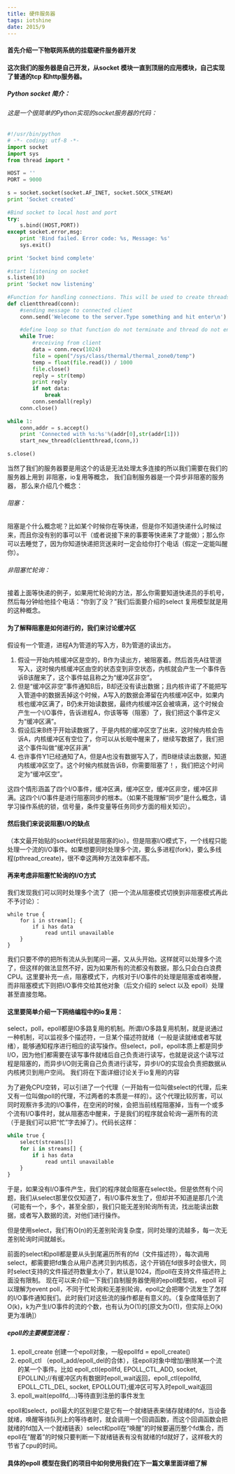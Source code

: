 ```yaml
---
title: 硬件服务器 
tags: iotshine
date: 2015/9
---
```



#### 首先介绍一下物联网系统的挂载硬件服务器开发
#### 这次我们的服务器是自己开发，从socket 模块一直到顶层的应用模块，自己实现了普通的tcp 和http服务器。
##### Python socket 简介：
###### 这是一个很简单的Python实现的socket服务器的代码：
<!-- more -->
```python
#!/usr/bin/python
# -*- coding: utf-8 -*-
import socket
import sys
from thread import *
 
HOST = ''
PORT = 9000
 
s = socket.socket(socket.AF_INET, socket.SOCK_STREAM)
print 'Socket created'
 
#Bind socket to local host and port
try:
    s.bind((HOST,PORT))
except socket.error,msg:
    print 'Bind failed. Error code: %s, Message: %s'
    sys.exit()
 
print 'Socket bind complete'
 
#start listening on socket
s.listen(10)
print 'Socket now listening'
 
#Function for handling connections. This will be used to create threads
def clientthread(conn):
    #sending message to connected client
    conn.send('Welecome to the server.Type something and hit enter\n')
 
    #define loop so that function do not terminate and thread do not end.
    while True:
        #receiving from client
        data = conn.recv(1024)
        file = open("/sys/class/thermal/thermal_zone0/temp")
        temp = float(file.read()) / 1000   
        file.close() 
        reply = str(temp)
		print reply
        if not data:
            break
        conn.sendall(reply)
    conn.close()
 
while 1:
    conn,addr = s.accept()
    print 'Connected with %s:%s'%(addr[0],str(addr[1]))
    start_new_thread(clientthread,(conn,))
 
s.close()
```
当然了我们的服务器要是用这个的话是无法处理太多连接的所以我们需要在我们的服务器上用到 非阻塞，io复用等概念，
我们自制服务器是一个异步非阻塞的服务器，
那么来介绍几个概念：

###### 阻塞：
阻塞是个什么概念呢？比如某个时候你在等快递，但是你不知道快递什么时候过来，而且你没有别的事可以干（或者说接下来的事要等快递来了才能做）；那么你可以去睡觉了，因为你知道快递把货送来时一定会给你打个电话（假定一定能叫醒你）。
###### 非阻塞忙轮询：
接着上面等快递的例子，如果用忙轮询的方法，那么你需要知道快递员的手机号，然后每分钟给他挂个电话：“你到了没？”我们后面要介绍的select 复用模型就是用的这种概念。

#### 为了解释阻塞是如何进行的，我们来讨论缓冲区

假设有一个管道，进程A为管道的写入方，B为管道的读出方。

1.   假设一开始内核缓冲区是空的，B作为读出方，被阻塞着。然后首先A往管道写入，这时候内核缓冲区由空的状态变到非空状态，内核就会产生一个事件告诉B该醒来了，这个事件姑且称之为“缓冲区非空”。
2.   但是“缓冲区非空”事件通知B后，B却还没有读出数据；且内核许诺了不能把写入管道中的数据丢掉这个时候，A写入的数据会滞留在内核缓冲区中，如果内核也缓冲区满了，B仍未开始读数据，最终内核缓冲区会被填满，这个时候会产生一个I/O事件，告诉进程A，你该等等（阻塞）了，我们把这个事件定义为“缓冲区满”。
3.   假设后来B终于开始读数据了，于是内核的缓冲区空了出来，这时候内核会告诉A，内核缓冲区有空位了，你可以从长眠中醒来了，继续写数据了，我们把这个事件叫做“缓冲区非满”
4.   也许事件Y1已经通知了A，但是A也没有数据写入了，而B继续读出数据，知道内核缓冲区空了。这个时候内核就告诉B，你需要阻塞了！，我们把这个时间定为“缓冲区空”。

这四个情形涵盖了四个I/O事件，缓冲区满，缓冲区空，缓冲区非空，缓冲区非满。这四个I/O事件是进行阻塞同步的根本。（如果不能理解“同步”是什么概念，请学习操作系统的锁，信号量，条件变量等任务同步方面的相关知识）。


#### 然后我们来说说阻塞I/O的缺点
（本文最开始贴的socket代码就是阻塞的io）。但是阻塞I/O模式下，一个线程只能处理一个流的I/O事件。如果想要同时处理多个流，要么多进程(fork)，要么多线程(pthread_create)，很不幸这两种方法效率都不高。


#### 再来考虑非阻塞忙轮询的I/O方式
我们发现我们可以同时处理多个流了（把一个流从阻塞模式切换到非阻塞模式再此不予讨论）：
```
while true {
    for i in stream[]; {
        if i has data
            read until unavailable
    }
}
```
我们只要不停的把所有流从头到尾问一遍，又从头开始。这样就可以处理多个流了，但这样的做法显然不好，因为如果所有的流都没有数据，那么只会白白浪费CPU。这里要补充一点，阻塞模式下，内核对于I/O事件的处理是阻塞或者唤醒，而非阻塞模式下则把I/O事件交给其他对象（后文介绍的 select 以及 epoll）处理甚至直接忽略。


#### 这里要简单介绍一下网络编程中的io复用：

select，poll，epoll都是IO多路复用的机制。所谓I/O多路复用机制，就是说通过一种机制，可以监视多个描述符，一旦某个描述符就绪（一般是读就绪或者写就绪），能够通知程序进行相应的读写操作。但select，poll，epoll本质上都是同步I/O，因为他们都需要在读写事件就绪后自己负责进行读写，也就是说这个读写过程是阻塞的，而异步I/O则无需自己负责进行读写，异步I/O的实现会负责把数据从内核拷贝到用户空间。
我们将在下面详细讨论关于io复用的内容

为了避免CPU空转，可以引进了一个代理（一开始有一位叫做select的代理，后来又有一位叫做poll的代理，不过两者的本质是一样的）。这个代理比较厉害，可以同时观察许多流的I/O事件，在空闲的时候，会把当前线程阻塞掉，当有一个或多个流有I/O事件时，就从阻塞态中醒来，于是我们的程序就会轮询一遍所有的流（于是我们可以把“忙”字去掉了）。代码长这样：
```python
while true {
    select(streams[])
    for i in streams[] {
        if i has data
            read until unavailable
    }
}
```
于是，如果没有I/O事件产生，我们的程序就会阻塞在select处。但是依然有个问题，我们从select那里仅仅知道了，有I/O事件发生了，但却并不知道是那几个流（可能有一个，多个，甚至全部），我们只能无差别轮询所有流，找出能读出数据，或者写入数据的流，对他们进行操作。

但是使用select，我们有O(n)的无差别轮询复杂度，同时处理的流越多，每一次无差别轮询时间就越长。


前面的select和poll都是要从头到尾遍历所有的fd（文件描述符），每次调用select，都需要把fd集合从用户态拷贝到内核态，这个开销在fd很多时会很大，同时select支持的文件描述符数量太小了，默认是1024，而poll在支持文件描述符上面没有限制。
现在可以来介绍一下我们自制服务器使用的epoll模型啦，
epoll 可以理解为event poll，不同于忙轮询和无差别轮询，epoll之会把哪个流发生了怎样的I/O事件通知我们。此时我们对这些流的操作都是有意义的。（复杂度降低到了O(k)，k为产生I/O事件的流的个数，也有认为O(1)的[原文为O(1)，但实际上O(k)更为准确]）

##### epoll的主要模型流程：

1.   epoll_create 创建一个epoll对象，一般epollfd = epoll_create()
2.   epoll_ctl （epoll_add/epoll_del的合体），往epoll对象中增加/删除某一个流的某一个事件。比如 epoll_ctl(epollfd, EPOLL_CTL_ADD, socket, EPOLLIN);//有缓冲区内有数据时epoll_wait返回，epoll_ctl(epollfd, EPOLL_CTL_DEL, socket, EPOLLOUT);缓冲区可写入时epoll_wait返回
3.   epoll_wait(epollfd,...)等待直到注册的事件发生

epoll和select，poll最大的区别是它是它有一个就绪链表来储存就绪的fd，当设备就绪，唤醒等待队列上的等待者时，就会调用一个回调函数，而这个回调函数会把就绪的fd加入一个就绪链表）select和poll在“唤醒”的时候要遍历整个fd集合，而epoll在“醒着”的时候只要判断一下就绪链表有没有就绪的fd就好了，这样极大的节省了cpu的时间。


#### 具体的epoll 模型在我们的项目中如何使用我们在下一篇文章里面详细了解